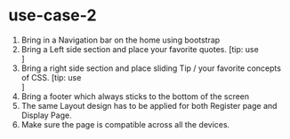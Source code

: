 # use-case-2
1.	Bring in a Navigation bar on the home using bootstrap 
2.	Bring a Left side section and place your favorite quotes. [tip: use <aside>]
3.	Bring a right side section and place sliding Tip / your favorite concepts of CSS. [tip: use <aside>]
4.	Bring a footer which always sticks to the bottom of the screen 
5.	The same Layout design has to be applied for both Register page and Display Page. 
6.	Make sure the page is compatible across all the devices. 
